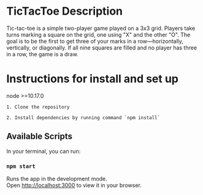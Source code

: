 # TicTacToe Description

Tic-tac-toe is a simple two-player game played on a 3x3 grid. Players take turns marking a square on the grid, one using "X" and the other "O". The goal is to be the first to get three of your marks in a row—horizontally, vertically, or diagonally. If all nine squares are filled and no player has three in a row, the game is a draw.

# Instructions for install and set up

node >=10.17.0

    1. Clone the repository

    2. Install dependencies by running command `npm install`

## Available Scripts

In your terminal, you can run:

### `npm start`

Runs the app in the development mode.\
Open [http://localhost:3000](http://localhost:3000) to view it in your browser.

